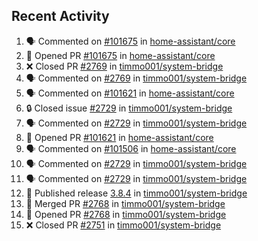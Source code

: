 ## Recent Activity

<!--START_SECTION:activity-->
1. 🗣 Commented on [#101675](https://github.com/home-assistant/core/issues/101675) in [home-assistant/core](https://github.com/home-assistant/core)
2. 💪 Opened PR [#101675](https://github.com/home-assistant/core/pull/101675) in [home-assistant/core](https://github.com/home-assistant/core)
3. ❌ Closed PR [#2769](https://github.com/timmo001/system-bridge/pull/2769) in [timmo001/system-bridge](https://github.com/timmo001/system-bridge)
4. 🗣 Commented on [#2769](https://github.com/timmo001/system-bridge/issues/2769) in [timmo001/system-bridge](https://github.com/timmo001/system-bridge)
5. 🗣 Commented on [#101621](https://github.com/home-assistant/core/issues/101621) in [home-assistant/core](https://github.com/home-assistant/core)
6. 🔒 Closed issue [#2729](https://github.com/timmo001/system-bridge/issues/2729) in [timmo001/system-bridge](https://github.com/timmo001/system-bridge)
7. 🗣 Commented on [#2729](https://github.com/timmo001/system-bridge/issues/2729) in [timmo001/system-bridge](https://github.com/timmo001/system-bridge)
8. 💪 Opened PR [#101621](https://github.com/home-assistant/core/pull/101621) in [home-assistant/core](https://github.com/home-assistant/core)
9. 🗣 Commented on [#101506](https://github.com/home-assistant/core/issues/101506) in [home-assistant/core](https://github.com/home-assistant/core)
10. 🗣 Commented on [#2729](https://github.com/timmo001/system-bridge/issues/2729) in [timmo001/system-bridge](https://github.com/timmo001/system-bridge)
11. 🗣 Commented on [#2729](https://github.com/timmo001/system-bridge/issues/2729) in [timmo001/system-bridge](https://github.com/timmo001/system-bridge)
12. 🚀 Published release [3.8.4](https://github.com/3.8.4) in [timmo001/system-bridge](https://github.com/timmo001/system-bridge)
13. 🎉 Merged PR [#2768](https://github.com/timmo001/system-bridge/pull/2768) in [timmo001/system-bridge](https://github.com/timmo001/system-bridge)
14. 💪 Opened PR [#2768](https://github.com/timmo001/system-bridge/pull/2768) in [timmo001/system-bridge](https://github.com/timmo001/system-bridge)
15. ❌ Closed PR [#2751](https://github.com/timmo001/system-bridge/pull/2751) in [timmo001/system-bridge](https://github.com/timmo001/system-bridge)
<!--END_SECTION:activity-->
